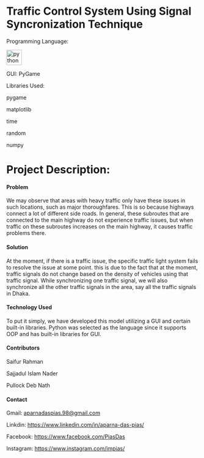 # Traffic Control System Using Signal Syncronization Technique
Programming Language:

<img src='https://user-images.githubusercontent.com/104611659/218259989-ba7b912e-c09a-4506-802b-5b28dc14243e.png' alt='python' height='40'>

GUI: PyGame

Libraries Used:

pygame

matplotlib

time

random

numpy

# Project Description:

#### Problem
We may observe that areas with heavy traffic only have these issues in such locations, such as major thoroughfares. This is so because highways connect a lot of different side roads. In general, these subroutes that are connected to the main highway do not experience traffic issues, but when traffic on these subroutes increases on the main highway, it causes traffic problems there.

#### Solution
At the moment, if there is a traffic issue, the specific traffic light system fails to resolve the issue at some point. this is due to the fact that at the moment, traffic signals do not change based on the density of vehicles using that traffic signal. While synchronizing one traffic signal, we will also synchronize all the other traffic signals in the area, say all the traffic signals in Dhaka.

#### Technology Used
To put it simply, we have developed this model utilizing a GUI and certain built-in libraries. Python was selected as the language since it supports OOP and has built-in libraries for GUI.

#### Contributors

Saifur Rahman

Sajjadul Islam Nader

Pullock Deb Nath

#### Contact

Gmail: aparnadaspias.98@gmail.com

Linkdin: https://www.linkedin.com/in/aparna-das-pias/

Facebook: https://www.facebook.com/PiasDas

Instagram: https://www.instagram.com/impias/


